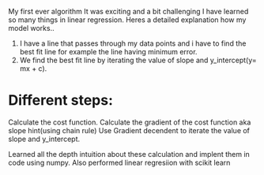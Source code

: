 My first ever algorithm
It was exciting and a bit challenging I have learned so many things in linear regression. 
Heres a detailed explanation how my model works..
1) I have a line that passes through my data points and i have to find the best fit line for example the line having minimum error.
2) We find the best fit line by iterating the value of slope and y_intercept(y= mx + c).
# Different steps:
  Calculate the cost function.
  Calculate the gradient of the cost function aka slope hint(using chain rule)
  Use Gradient decendent to iterate the value of slope and y_intercept.
  
Learned all the depth intuition about these calculation and implent them in code using numpy.
Also performed linear regresiion with scikit learn
